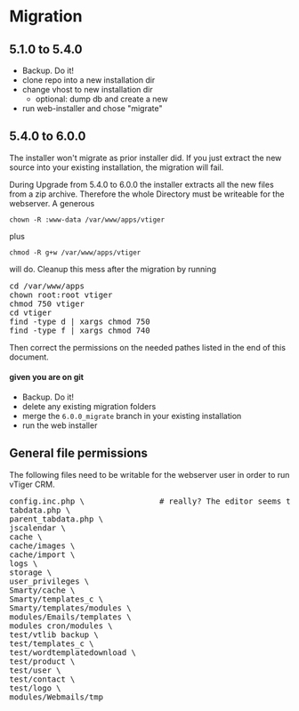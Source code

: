 # Migration

## 5.1.0 to 5.4.0

* Backup. Do it!
* clone repo into a new installation dir
* change vhost to new installation dir
  * optional: dump db and create a new
* run web-installer and chose "migrate"

## 5.4.0 to 6.0.0

The installer won't migrate as prior installer did. If you just extract the new source into your existing installation, the migration will fail. 

During Upgrade from 5.4.0 to 6.0.0 the installer extracts all the new files from a zip archive. Therefore the whole Directory must be writeable for the webserver. A generous 

    chown -R :www-data /var/www/apps/vtiger
    
plus

    chmod -R g+w /var/www/apps/vtiger

will do. Cleanup this mess after the migration by running

<pre>
cd /var/www/apps 
chown root:root vtiger
chmod 750 vtiger
cd vtiger
find -type d | xargs chmod 750
find -type f | xargs chmod 740
</pre>

Then correct the permissions on the needed pathes listed in the end of this document.

#### given you are on git

* Backup. Do it!
* delete any existing migration folders
* merge the `6.0.0_migrate` branch in your existing installation
* run the web installer


## General file permissions

The following files need to be writable for the webserver user in order to run vTiger CRM. 

<pre>
config.inc.php \				# really? The editor seems to be dead in V 5.4+
tabdata.php \
parent_tabdata.php \
jscalendar \
cache \
cache/images \
cache/import \
logs \
storage \
user_privileges \
Smarty/cache \
Smarty/templates_c \
Smarty/templates/modules \
modules/Emails/templates \
modules cron/modules \
test/vtlib backup \
test/templates_c \
test/wordtemplatedownload \
test/product \
test/user \
test/contact \
test/logo \
modules/Webmails/tmp
</pre>
